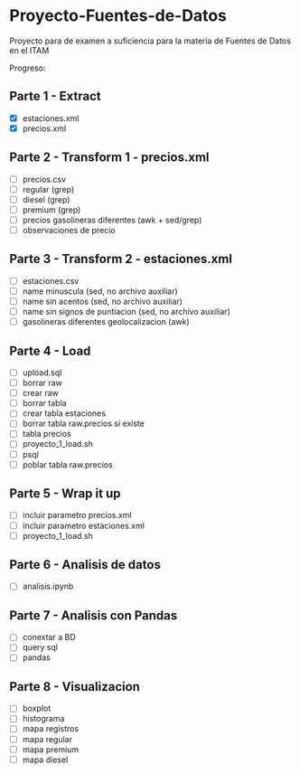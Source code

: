 # Proyecto-Fuentes-de-Datos
Proyecto para de examen a suficiencia para la materia de Fuentes de Datos en el ITAM

Progreso:

## Parte 1 - Extract
- [x] estaciones.xml
- [x] precios.xml

## Parte 2 - Transform 1 - precios.xml
- [ ] precios.csv
- [ ] regular (grep)
- [ ] diesel (grep)
- [ ] premium (grep)
- [ ] precios gasolineras diferentes (awk + sed/grep)
- [ ] observaciones de precio

## Parte 3 - Transform 2 - estaciones.xml
- [ ] estaciones.csv
- [ ] name minuscula (sed, no archivo auxiliar)
- [ ] name sin acentos (sed, no archivo auxiliar)
- [ ] name sin signos de puntiacion (sed, no archivo auxiliar)
- [ ] gasolineras diferentes geolocalizacion (awk)

## Parte 4 - Load
- [ ] upload.sql
- [ ] borrar raw
- [ ] crear raw
- [ ] borrar tabla
- [ ] crear tabla estaciones
- [ ] borrar tabla raw.precios si existe
- [ ] tabla precios
- [ ] proyecto_1_load.sh
- [ ] psql
- [ ] poblar tabla raw.precios

## Parte 5 - Wrap it up
- [ ] incluir parametro precios.xml
- [ ] incluir parametro estaciones.xml
- [ ] proyecto_1_load.sh

## Parte 6 - Analisis de datos
- [ ] analisis.ipynb

## Parte 7 - Analisis con Pandas
- [ ] conextar a BD
- [ ] query sql
- [ ] pandas

## Parte 8 - Visualizacion
- [ ] boxplot
- [ ] histograma
- [ ] mapa registros
- [ ] mapa regular
- [ ] mapa premium
- [ ] mapa diesel
